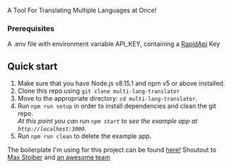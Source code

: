 A Tool For Translating Multiple Languages at Once!

### Prerequisites
A .env file with environment variable API_KEY, containing a [RapidApi](https://rapidapi.com/googlecloud/api/google-translate1) Key 

## Quick start

1.  Make sure that you have Node.js v8.15.1 and npm v5 or above installed.
2.  Clone this repo using `git clone multi-lang-translator`
3.  Move to the appropriate directory: `cd multi-lang-translator`.<br />
4.  Run `npm run setup` in order to install dependencies and clean the git repo.<br />
    _At this point you can run `npm start` to see the example app at `http://localhost:3000`._
5.  Run `npm run clean` to delete the example app.

The boilerplate I'm using for this project can be found [here!](https://github.com/react-boilerplate/react-boilerplate/)
Shoutout to [Max Stoiber](https://twitter.com/mxstbr) and [an awesome team](https://github.com/orgs/react-boilerplate/people)

